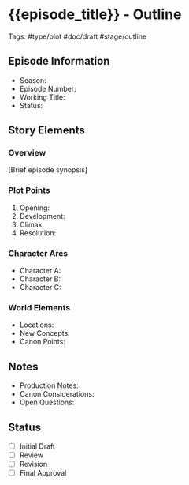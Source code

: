 # {{episode_title}} - Outline

Tags: #type/plot #doc/draft #stage/outline

## Episode Information
- Season: 
- Episode Number:
- Working Title:
- Status:

## Story Elements
### Overview
[Brief episode synopsis]

### Plot Points
1. Opening:
2. Development:
3. Climax:
4. Resolution:

### Character Arcs
- Character A:
- Character B:
- Character C:

### World Elements
- Locations:
- New Concepts:
- Canon Points:

## Notes
- Production Notes:
- Canon Considerations:
- Open Questions:

## Status
- [ ] Initial Draft
- [ ] Review
- [ ] Revision
- [ ] Final Approval
